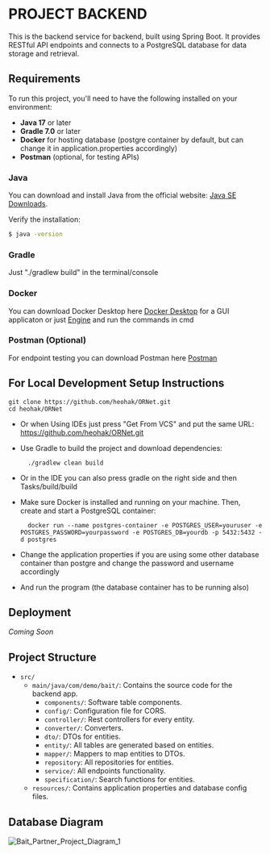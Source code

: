 # PROJECT BACKEND

This is the backend service for backend, built using Spring Boot. It provides RESTful API endpoints and connects to a PostgreSQL database for data storage and retrieval.

## Requirements

To run this project, you'll need to have the following installed on your environment:

- **Java 17** or later
- **Gradle 7.0** or later
- **Docker** for hosting database (postgre container by default, but can change it in application.properties accordingly)
- **Postman** (optional, for testing APIs)

### Java

You can download and install Java from the official website: [Java SE Downloads](https://www.oracle.com/java/technologies/javase-jdk17-downloads.html).

Verify the installation:

```bash
$ java -version
```
### Gradle
Just "./gradlew build" in the terminal/console

### Docker 
You can download Docker Desktop here [Docker Desktop](https://www.docker.com/) for a GUI applicaton or just [Engine](https://docs.docker.com/engine/install/) and run the commands in cmd

### Postman (Optional)
For endpoint testing you can download Postman here [Postman](https://postman.com/)

## For Local Development Setup Instructions

    git clone https://github.com/heohak/ORNet.git
    cd heohak/ORNet
    
- Or when Using IDEs just press "Get From VCS" and put the same URL: https://github.com/heohak/ORNet.git
- Use Gradle to build the project and download dependencies:

        ./gradlew clean build
    
- Or in the IDE you can also press gradle on the right side and then Tasks/build/build
- Make sure Docker is installed and running on your machine. Then, create and start a PostgreSQL container:

        docker run --name postgres-container -e POSTGRES_USER=youruser -e POSTGRES_PASSWORD=yourpassword -e POSTGRES_DB=yourdb -p 5432:5432 -d postgres
  
- Change the application properties if you are using some other database container than postgre and change the password and username accordingly
- And run the program (the database container has to be running also)

## Deployment
*Coming Soon*

## Project Structure

- `src/`
    - `main/java/com/demo/bait/`: Contains the source code for the backend app.
        - `components/`: Software table components.
        - `config/`: Configuration file for CORS.
        - `controller/`: Rest controllers for every entity.
        - `converter/`: Converters.
        - `dto/`: DTOs for entities.
        - `entity/`: All tables are generated based on entities.
        - `mapper/`: Mappers to map entities to DTOs.
        - `repository`: All repositories for entities.
        - `service/`: All endpoints functionality.
        - `specification/`: Search functions for entities.
    - `resources/`: Contains application properties and database config files.
  
## Database Diagram
![Bait_Partner_Project_Diagram_1](https://github.com/user-attachments/assets/1dc0792a-85bd-4dde-b08c-6d90679024c4)

